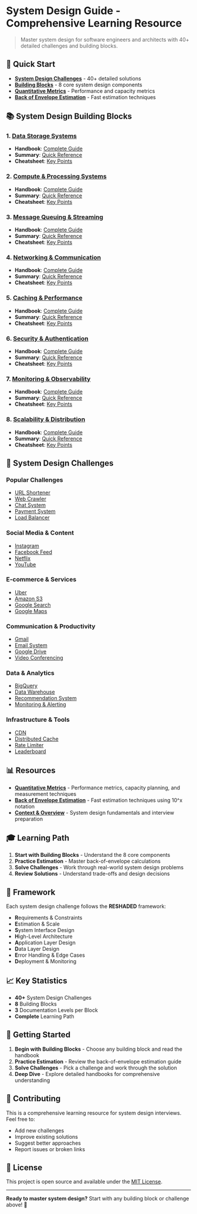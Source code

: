 # System Design Guide - Comprehensive Learning Resource

> Master system design for software engineers and architects with 40+ detailed challenges and building blocks.

## 🚀 Quick Start

- **[System Design Challenges](./system-design-challenges/README.md)** - 40+ detailed solutions
- **[Building Blocks](./building-blocks/README.md)** - 8 core system design components
- **[Quantitative Metrics](./quantitative-metrics.md)** - Performance and capacity metrics
- **[Back of Envelope Estimation](./back-of-envelope-estimation.md)** - Fast estimation techniques

## 📚 System Design Building Blocks

### 1. [Data Storage Systems](./building-blocks/data-storage/README.md)
- **Handbook**: [Complete Guide](./building-blocks/data-storage/handbook.md)
- **Summary**: [Quick Reference](./building-blocks/data-storage/summary.md)
- **Cheatsheet**: [Key Points](./building-blocks/data-storage/cheatsheet.md)

### 2. [Compute & Processing Systems](./building-blocks/compute-processing/README.md)
- **Handbook**: [Complete Guide](./building-blocks/compute-processing/handbook.md)
- **Summary**: [Quick Reference](./building-blocks/compute-processing/summary.md)
- **Cheatsheet**: [Key Points](./building-blocks/compute-processing/cheatsheet.md)

### 3. [Message Queuing & Streaming](./building-blocks/messaging-streaming/README.md)
- **Handbook**: [Complete Guide](./building-blocks/messaging-streaming/handbook.md)
- **Summary**: [Quick Reference](./building-blocks/messaging-streaming/summary.md)
- **Cheatsheet**: [Key Points](./building-blocks/messaging-streaming/cheatsheet.md)

### 4. [Networking & Communication](./building-blocks/networking-communication/README.md)
- **Handbook**: [Complete Guide](./building-blocks/networking-communication/handbook.md)
- **Summary**: [Quick Reference](./building-blocks/networking-communication/summary.md)
- **Cheatsheet**: [Key Points](./building-blocks/networking-communication/cheatsheet.md)

### 5. [Caching & Performance](./building-blocks/caching-performance/README.md)
- **Handbook**: [Complete Guide](./building-blocks/caching-performance/handbook.md)
- **Summary**: [Quick Reference](./building-blocks/caching-performance/summary.md)
- **Cheatsheet**: [Key Points](./building-blocks/caching-performance/cheatsheet.md)

### 6. [Security & Authentication](./building-blocks/security-authentication/README.md)
- **Handbook**: [Complete Guide](./building-blocks/security-authentication/handbook.md)
- **Summary**: [Quick Reference](./building-blocks/security-authentication/summary.md)
- **Cheatsheet**: [Key Points](./building-blocks/security-authentication/cheatsheet.md)

### 7. [Monitoring & Observability](./building-blocks/monitoring-observability/README.md)
- **Handbook**: [Complete Guide](./building-blocks/monitoring-observability/handbook.md)
- **Summary**: [Quick Reference](./building-blocks/monitoring-observability/summary.md)
- **Cheatsheet**: [Key Points](./building-blocks/monitoring-observability/cheatsheet.md)

### 8. [Scalability & Distribution](./building-blocks/scalability-distribution/README.md)
- **Handbook**: [Complete Guide](./building-blocks/scalability-distribution/handbook.md)
- **Summary**: [Quick Reference](./building-blocks/scalability-distribution/summary.md)
- **Cheatsheet**: [Key Points](./building-blocks/scalability-distribution/cheatsheet.md)

## 🎯 System Design Challenges

### Popular Challenges
- [URL Shortener](./system-design-challenges/url-shortener-design.md)
- [Web Crawler](./system-design-challenges/web-crawler-design.md)
- [Chat System](./system-design-challenges/chat-system-design.md)
- [Payment System](./system-design-challenges/payment-system-design.md)
- [Load Balancer](./system-design-challenges/load-balancer-design.md)

### Social Media & Content
- [Instagram](./system-design-challenges/instagram-design.md)
- [Facebook Feed](./system-design-challenges/facebook-feed-design.md)
- [Netflix](./system-design-challenges/netflix-design.md)
- [YouTube](./system-design-challenges/video-conferencing-design.md)

### E-commerce & Services
- [Uber](./system-design-challenges/uber-design.md)
- [Amazon S3](./system-design-challenges/aws-s3-design.md)
- [Google Search](./system-design-challenges/google-search-design.md)
- [Google Maps](./system-design-challenges/google-maps-design.md)

### Communication & Productivity
- [Gmail](./system-design-challenges/gmail-design.md)
- [Email System](./system-design-challenges/email-system-design.md)
- [Google Drive](./system-design-challenges/gcs-design.md)
- [Video Conferencing](./system-design-challenges/video-conferencing-design.md)

### Data & Analytics
- [BigQuery](./system-design-challenges/bigquery-design.md)
- [Data Warehouse](./system-design-challenges/data-warehouse-design.md)
- [Recommendation System](./system-design-challenges/recommendation-system-design.md)
- [Monitoring & Alerting](./system-design-challenges/monitoring-alerting-design.md)

### Infrastructure & Tools
- [CDN](./system-design-challenges/cdn-design.md)
- [Distributed Cache](./system-design-challenges/distributed-cache-design.md)
- [Rate Limiter](./system-design-challenges/rate-limiter-design.md)
- [Leaderboard](./system-design-challenges/leaderboard-design.md)

## 📊 Resources

- **[Quantitative Metrics](./quantitative-metrics.md)** - Performance metrics, capacity planning, and measurement techniques
- **[Back of Envelope Estimation](./back-of-envelope-estimation.md)** - Fast estimation techniques using 10^x notation
- **[Context & Overview](./context.md)** - System design fundamentals and interview preparation

## 🎓 Learning Path

1. **Start with Building Blocks** - Understand the 8 core components
2. **Practice Estimation** - Master back-of-envelope calculations
3. **Solve Challenges** - Work through real-world system design problems
4. **Review Solutions** - Understand trade-offs and design decisions

## 🔧 Framework

Each system design challenge follows the **RESHADED** framework:

- **R**equirements & Constraints
- **E**stimation & Scale
- **S**ystem Interface Design
- **H**igh-Level Architecture
- **A**pplication Layer Design
- **D**ata Layer Design
- **E**rror Handling & Edge Cases
- **D**eployment & Monitoring

## 📈 Key Statistics

- **40+** System Design Challenges
- **8** Building Blocks
- **3** Documentation Levels per Block
- **Complete** Learning Path

## 🚀 Getting Started

1. **Begin with Building Blocks** - Choose any building block and read the handbook
2. **Practice Estimation** - Review the back-of-envelope estimation guide
3. **Solve Challenges** - Pick a challenge and work through the solution
4. **Deep Dive** - Explore detailed handbooks for comprehensive understanding

## 📝 Contributing

This is a comprehensive learning resource for system design interviews. Feel free to:

- Add new challenges
- Improve existing solutions
- Suggest better approaches
- Report issues or broken links

## 📄 License

This project is open source and available under the [MIT License](LICENSE).

---

**Ready to master system design?** Start with any building block or challenge above! 🚀
